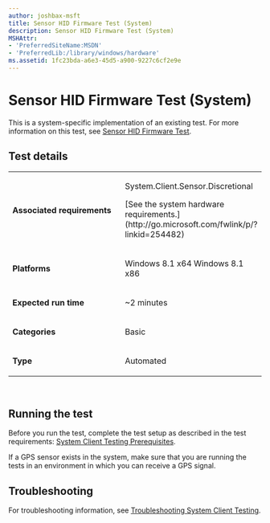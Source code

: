 ```yaml
---
author: joshbax-msft
title: Sensor HID Firmware Test (System)
description: Sensor HID Firmware Test (System)
MSHAttr:
- 'PreferredSiteName:MSDN'
- 'PreferredLib:/library/windows/hardware'
ms.assetid: 1fc23bda-a6e3-45d5-a900-9227c6cf2e9e
---
```


# Sensor HID Firmware Test (System)


This is a system-specific implementation of an existing test. For more information on this test, see [Sensor HID Firmware Test](sensor-hid-firmware-test-9cbcbc03-0edd-4a58-a84b-2942e8fe6f2b.md).

## Test details


<table>
<colgroup>
<col width="50%" />
<col width="50%" />
</colgroup>
<tbody>
<tr class="odd">
<td><p><strong>Associated requirements</strong></p></td>
<td><p>System.Client.Sensor.Discretional</p>
<p>[See the system hardware requirements.](http://go.microsoft.com/fwlink/p/?linkid=254482)</p></td>
</tr>
<tr class="even">
<td><p><strong>Platforms</strong></p></td>
<td><p>Windows 8.1 x64 Windows 8.1 x86</p></td>
</tr>
<tr class="odd">
<td><p><strong>Expected run time</strong></p></td>
<td><p>~2 minutes</p></td>
</tr>
<tr class="even">
<td><p><strong>Categories</strong></p></td>
<td><p>Basic</p></td>
</tr>
<tr class="odd">
<td><p><strong>Type</strong></p></td>
<td><p>Automated</p></td>
</tr>
</tbody>
</table>

 

## Running the test


Before you run the test, complete the test setup as described in the test requirements: [System Client Testing Prerequisites](system-client-testing-prerequisites.md).

If a GPS sensor exists in the system, make sure that you are running the tests in an environment in which you can receive a GPS signal.

## Troubleshooting


For troubleshooting information, see [Troubleshooting System Client Testing](troubleshooting-system-client-testing.md).

 

 






